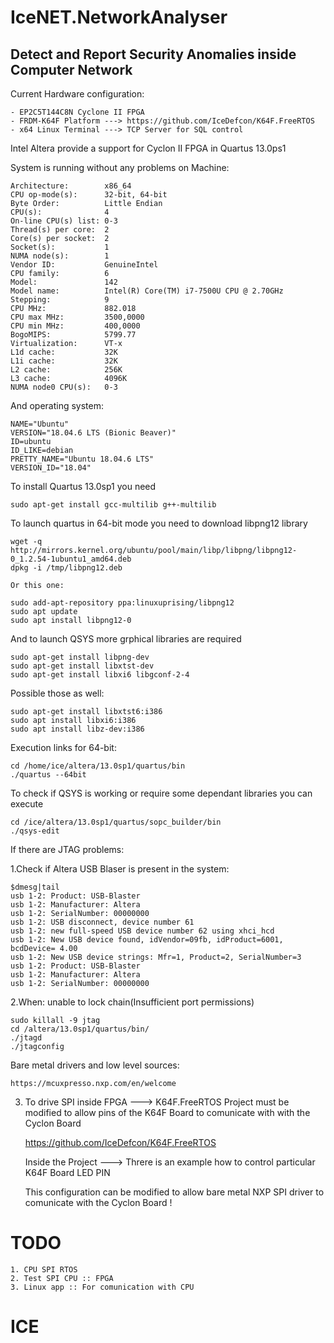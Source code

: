 # IceNET.NetworkAnalyser
Detect and Report Security Anomalies inside Computer Network
----------------------------------------------------------------

Current Hardware configuration:

	- EP2C5T144C8N Cyclone II FPGA
	- FRDM-K64F Platform ---> https://github.com/IceDefcon/K64F.FreeRTOS
	- x64 Linux Terminal ---> TCP Server for SQL control

Intel Altera provide a support for Cyclon II FPGA in Quartus 13.0ps1

System is running without any problems on Machine:

	Architecture:        x86_64
	CPU op-mode(s):      32-bit, 64-bit
	Byte Order:          Little Endian
	CPU(s):              4
	On-line CPU(s) list: 0-3
	Thread(s) per core:  2
	Core(s) per socket:  2
	Socket(s):           1
	NUMA node(s):        1
	Vendor ID:           GenuineIntel
	CPU family:          6
	Model:               142
	Model name:          Intel(R) Core(TM) i7-7500U CPU @ 2.70GHz
	Stepping:            9
	CPU MHz:             882.018
	CPU max MHz:         3500,0000
	CPU min MHz:         400,0000
	BogoMIPS:            5799.77
	Virtualization:      VT-x
	L1d cache:           32K
	L1i cache:           32K
	L2 cache:            256K
	L3 cache:            4096K
	NUMA node0 CPU(s):   0-3

And operating system:

	NAME="Ubuntu"
	VERSION="18.04.6 LTS (Bionic Beaver)"
	ID=ubuntu
	ID_LIKE=debian
	PRETTY_NAME="Ubuntu 18.04.6 LTS"
	VERSION_ID="18.04"

To install Quartus 13.0sp1 you need

	sudo apt-get install gcc-multilib g++-multilib

To launch quartus in 64-bit mode you need to download libpng12 library

	wget -q http://mirrors.kernel.org/ubuntu/pool/main/libp/libpng/libpng12-0_1.2.54-1ubuntu1_amd64.deb
	dpkg -i /tmp/libpng12.deb

	Or this one:

	sudo add-apt-repository ppa:linuxuprising/libpng12
	sudo apt update
	sudo apt install libpng12-0

And to launch QSYS more grphical libraries are required

	sudo apt-get install libpng-dev
	sudo apt-get install libxtst-dev
	sudo apt-get install libxi6 libgconf-2-4

Possible those as well:

	sudo apt-get install libxtst6:i386 
	sudo apt install libxi6:i386
	sudo apt install libz-dev:i386

Execution links for 64-bit: 

	cd /home/ice/altera/13.0sp1/quartus/bin
	./quartus --64bit

To check if QSYS is working or require some dependant libraries you can execute

	cd /ice/altera/13.0sp1/quartus/sopc_builder/bin
	./qsys-edit

If there are JTAG problems:

1.Check if Altera USB Blaser is present in the system: 

	$dmesg|tail
	usb 1-2: Product: USB-Blaster
	usb 1-2: Manufacturer: Altera
	usb 1-2: SerialNumber: 00000000
	usb 1-2: USB disconnect, device number 61
	usb 1-2: new full-speed USB device number 62 using xhci_hcd
	usb 1-2: New USB device found, idVendor=09fb, idProduct=6001, bcdDevice= 4.00
	usb 1-2: New USB device strings: Mfr=1, Product=2, SerialNumber=3
	usb 1-2: Product: USB-Blaster
	usb 1-2: Manufacturer: Altera
	usb 1-2: SerialNumber: 00000000

2.When: unable to lock chain(Insufficient port permissions)

	sudo killall -9 jtag 
	cd /altera/13.0sp1/quartus/bin/
	./jtagd 
	./jtagconfig

Bare metal drivers and low level sources:

	https://mcuxpresso.nxp.com/en/welcome

3. To drive SPI inside FPGA ---> K64F.FreeRTOS Project must be modified to allow pins of the K64F Board to comunicate with with the Cyclon Board

	https://github.com/IceDefcon/K64F.FreeRTOS

	Inside the Project ---> Threre is an example how to control particular K64F Board LED PIN 

	This configuration can be modified to allow bare metal NXP SPI driver to comunicate with the Cyclon Board ! 

# TODO

	1. CPU SPI RTOS
	2. Test SPI CPU :: FPGA
	3. Linux app :: For comunication with CPU

# ICE